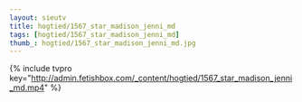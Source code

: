 ```yaml
--- 
layout: sieutv
title: hogtied/1567_star_madison_jenni_md
tags: [hogtied/1567_star_madison_jenni_md]
thumb_: hogtied/1567_star_madison_jenni_md.jpg
---
```

{% include tvpro key="http://admin.fetishbox.com/_content/hogtied/1567_star_madison_jenni_md.mp4" %} 
